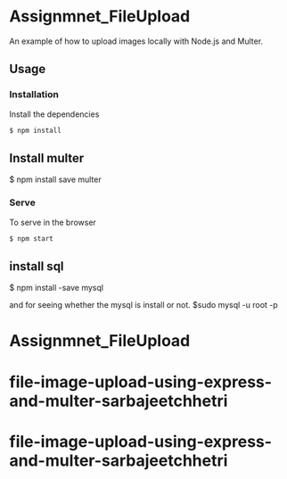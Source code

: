 # Assignmnet_FileUpload
An example of how to upload images locally with Node.js and Multer.


## Usage

### Installation

Install the dependencies

```sh
$ npm install
```

## Install multer
$ npm install save multer

### Serve
To serve in the browser

```sh
$ npm start
```

## install sql
$ npm install -save mysql

and for seeing whether the mysql is install or not.
$sudo mysql -u root -p





# Assignmnet_FileUpload
# file-image-upload-using-express-and-multer-sarbajeetchhetri
# file-image-upload-using-express-and-multer-sarbajeetchhetri
